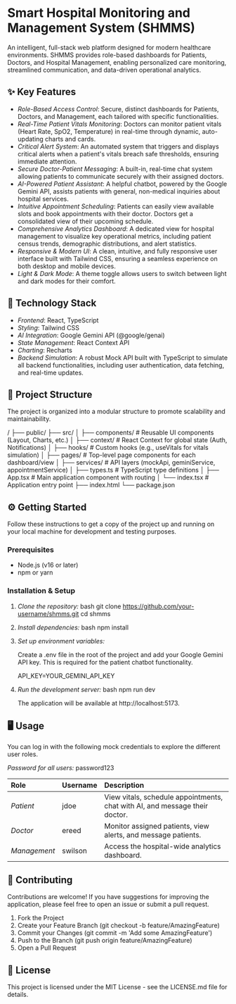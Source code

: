# Smart Hospital Monitoring and Management System (SHMMS)

An intelligent, full-stack web platform designed for modern healthcare environments. SHMMS provides role-based dashboards for Patients, Doctors, and Hospital Management, enabling personalized care monitoring, streamlined communication, and data-driven operational analytics.

## ✨ Key Features

-   *Role-Based Access Control*: Secure, distinct dashboards for Patients, Doctors, and Management, each tailored with specific functionalities.
-   *Real-Time Patient Vitals Monitoring*: Doctors can monitor patient vitals (Heart Rate, SpO2, Temperature) in real-time through dynamic, auto-updating charts and cards.
-   *Critical Alert System*: An automated system that triggers and displays critical alerts when a patient's vitals breach safe thresholds, ensuring immediate attention.
-   *Secure Doctor-Patient Messaging*: A built-in, real-time chat system allowing patients to communicate securely with their assigned doctors.
-   *AI-Powered Patient Assistant*: A helpful chatbot, powered by the Google Gemini API, assists patients with general, non-medical inquiries about hospital services.
-   *Intuitive Appointment Scheduling*: Patients can easily view available slots and book appointments with their doctor. Doctors get a consolidated view of their upcoming schedule.
-   *Comprehensive Analytics Dashboard*: A dedicated view for hospital management to visualize key operational metrics, including patient census trends, demographic distributions, and alert statistics.
-   *Responsive & Modern UI*: A clean, intuitive, and fully responsive user interface built with Tailwind CSS, ensuring a seamless experience on both desktop and mobile devices.
-   *Light & Dark Mode*: A theme toggle allows users to switch between light and dark modes for their comfort.

## 🚀 Technology Stack

-   *Frontend*: React, TypeScript
-   *Styling*: Tailwind CSS
-   *AI Integration*: Google Gemini API (@google/genai)
-   *State Management*: React Context API
-   *Charting*: Recharts
-   *Backend Simulation*: A robust Mock API built with TypeScript to simulate all backend functionalities, including user authentication, data fetching, and real-time updates.

## 📂 Project Structure

The project is organized into a modular structure to promote scalability and maintainability.


/
├── public/
├── src/
│   ├── components/      # Reusable UI components (Layout, Charts, etc.)
│   ├── context/         # React Context for global state (Auth, Notifications)
│   ├── hooks/           # Custom hooks (e.g., useVitals for vitals simulation)
│   ├── pages/           # Top-level page components for each dashboard/view
│   ├── services/        # API layers (mockApi, geminiService, appointmentService)
│   ├── types.ts         # TypeScript type definitions
│   ├── App.tsx          # Main application component with routing
│   └── index.tsx        # Application entry point
├── index.html
└── package.json


## ⚙ Getting Started

Follow these instructions to get a copy of the project up and running on your local machine for development and testing purposes.

### Prerequisites

-   Node.js (v16 or later)
-   npm or yarn

### Installation & Setup

1.  *Clone the repository:*
    bash
    git clone https://github.com/your-username/shmms.git
    cd shmms
    

2.  *Install dependencies:*
    bash
    npm install
    

3.  *Set up environment variables:*

    Create a .env file in the root of the project and add your Google Gemini API key. This is required for the patient chatbot functionality.

    
    API_KEY=YOUR_GEMINI_API_KEY
    

4.  *Run the development server:*
    bash
    npm run dev
    
    The application will be available at http://localhost:5173.

## 🖥 Usage

You can log in with the following mock credentials to explore the different user roles.

*Password for all users:* password123

| Role       | Username  | Description                                                                 |
| :--------- | :-------- | :-------------------------------------------------------------------------- |
| *Patient*  | jdoe    | View vitals, schedule appointments, chat with AI, and message their doctor. |
| *Doctor*   | ereed   | Monitor assigned patients, view alerts, and message patients.               |
| *Management* | swilson | Access the hospital-wide analytics dashboard.                             |

## 🤝 Contributing

Contributions are welcome! If you have suggestions for improving the application, please feel free to open an issue or submit a pull request.

1.  Fork the Project
2.  Create your Feature Branch (git checkout -b feature/AmazingFeature)
3.  Commit your Changes (git commit -m 'Add some AmazingFeature')
4.  Push to the Branch (git push origin feature/AmazingFeature)
5.  Open a Pull Request

## 📄 License

This project is licensed under the MIT License - see the LICENSE.md file for details.